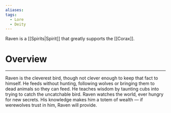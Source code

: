 ```yaml
---
aliases: 
tags:
  - Lore
  - Deity
---
```

Raven is a [[Spirits|Spirit]] that greatly supports the [[Corax]].
# Overview
---
Raven is the cleverest bird, though not clever enough to keep that fact to himself. He feeds without hunting, following wolves or bringing them to dead animals so they can feed. He teaches wisdom by taunting cubs into trying to catch the uncatchable bird. Raven watches the world, ever hungry for new secrets. His knowledge makes him a totem of wealth — if werewolves trust in him, Raven will provide.